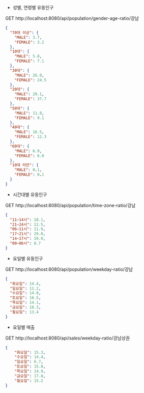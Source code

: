 - 성별, 연령별 유동인구

GET http://localhost:8080/api/population/gender-age-ratio/강남
```json
{
  "70대 이상": {
    "MALE": 3.7,
    "FEMALE": 3.2
  },
  "10대": {
    "MALE": 5.8,
    "FEMALE": 7.1
  },
  "30대": {
    "MALE": 26.0,
    "FEMALE": 24.5
  },
  "20대": {
    "MALE": 29.1,
    "FEMALE": 37.7
  },
  "50대": {
    "MALE": 11.8,
    "FEMALE": 9.1
  },
  "40대": {
    "MALE": 16.5,
    "FEMALE": 12.3
  },
  "60대": {
    "MALE": 6.9,
    "FEMALE": 6.0
  },
  "10대 미만": {
    "MALE": 0.1,
    "FEMALE": 0.1
  }
}
```

- 시간대별 유동인구

GET http://localhost:8080/api/population/time-zone-ratio/강남
```json
{
  "11~14시": 18.1,
  "21~24시": 12.5,
  "06~11시": 11.9,
  "17~21시": 29.0,
  "14~17시": 19.9,
  "00~06시": 8.7
}
```

- 요일별 유동인구

GET http://localhost:8080/api/population/weekday-ratio/강남
```json
{
  "화요일": 14.4,
  "일요일": 11.2,
  "수요일": 14.0,
  "토요일": 16.5,
  "목요일": 14.1,
  "금요일": 16.3,
  "월요일": 13.4
}
```

- 요일별 매출

GET http://localhost:8080/api/sales/weekday-ratio/강남상권
```json
{
    "화요일": 15.3,
    "수요일": 14.4,
    "일요일": 6.7,
    "토요일": 15.8,
    "목요일": 14.9,
    "금요일": 17.8,
    "월요일": 15.2
}
```